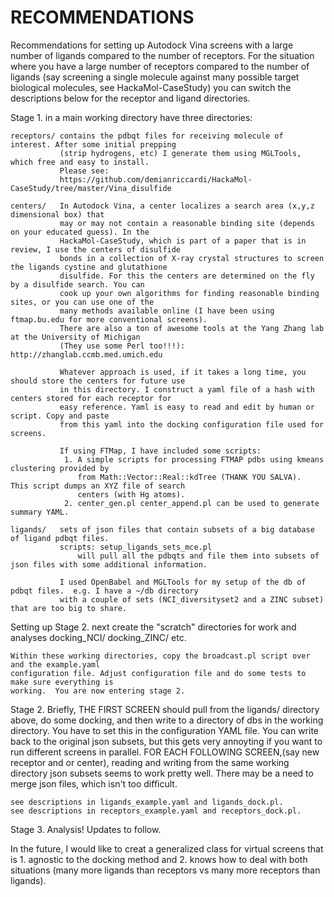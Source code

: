 RECOMMENDATIONS
===============
Recommendations for setting up Autodock Vina screens with a large number of ligands compared to the number of 
receptors.  For the situation where you have a large number of receptors compared to the number of ligands (say
screening a single molecule against many possible target biological molecules, see HackaMol-CaseStudy) you can 
switch the descriptions below for the receptor and ligand directories.

Stage 1. in a main working directory have three directories:
  
    receptors/ contains the pdbqt files for receiving molecule of interest. After some initial prepping 
               (strip hydrogens, etc) I generate them using MGLTools, which free and easy to install. 
               Please see:
               https://github.com/demianriccardi/HackaMol-CaseStudy/tree/master/Vina_disulfide

    centers/   In Autodock Vina, a center localizes a search area (x,y,z dimensional box) that 
               may or may not contain a reasonable binding site (depends on your educated guess). In the 
               HackaMol-CaseStudy, which is part of a paper that is in review, I use the centers of disulfide
               bonds in a collection of X-ray crystal structures to screen the ligands cystine and glutathione 
               disulfide. For this the centers are determined on the fly by a disulfide search. You can 
               cook up your own algorithms for finding reasonable binding sites, or you can use one of the 
               many methods available online (I have been using ftmap.bu.edu for more conventional screens). 
               There are also a ton of awesome tools at the Yang Zhang lab at the University of Michigan 
               (They use some Perl too!!!): http://zhanglab.ccmb.med.umich.edu
               
               Whatever approach is used, if it takes a long time, you should store the centers for future use 
               in this directory. I construct a yaml file of a hash with centers stored for each receptor for 
               easy reference. Yaml is easy to read and edit by human or script. Copy and paste
               from this yaml into the docking configuration file used for screens.
               
               If using FTMap, I have included some scripts:
                1. A simple scripts for processing FTMAP pdbs using kmeans clustering provided by 
                   from Math::Vector::Real::kdTree (THANK YOU SALVA).  This script dumps an XYZ file of search 
                   centers (with Hg atoms).
                2. center_gen.pl center_append.pl can be used to generate summary YAML.

    ligands/   sets of json files that contain subsets of a big database of ligand pdbqt files.  
               scripts: setup_ligands_sets_mce.pl 
                   will pull all the pdbqts and file them into subsets of json files with some additional information.
                
               I used OpenBabel and MGLTools for my setup of the db of pdbqt files.  e.g. I have a ~/db directory 
               with a couple of sets (NCI_diversityset2 and a ZINC subset) that are too big to share.

   Setting up Stage 2. next create the "scratch" directories for work and analyses
    docking_NCI/
    docking_ZINC/
    etc.
  
    Within these working directories, copy the broadcast.pl script over and the example.yaml 
    configuration file. Adjust configuration file and do some tests to make sure everything is
    working.  You are now entering stage 2. 
    
Stage 2. Briefly, THE FIRST SCREEN should pull from the ligands/ directory above, do some docking, and then write 
    to a directory of dbs in the working directory.  You have to set this in the configuration YAML file.  You can write
    back to the original json subsets, but this gets very annoyting if you want to run different screens in parallel.
    FOR EACH FOLLOWING SCREEN,(say new receptor and or center), reading and writing from the same working directory 
    json subsets seems to work pretty well.  There may be a need to merge json files, which isn't too difficult. 
  
    see descriptions in ligands_example.yaml and ligands_dock.pl.
    see descriptions in receptors_example.yaml and receptors_dock.pl.

Stage 3. Analysis!  Updates to follow.

In the future, I would like to creat a generalized class for virtual screens that is 1. agnostic to the docking method
and 2. knows how to deal with both situations (many more ligands than receptors vs many more receptors than ligands).
  

 








